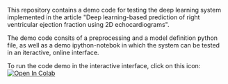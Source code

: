 This repository contains a demo code for testing the deep learning system implemented in the article "Deep learning-based prediction of right ventricular ejection fraction using 2D echocardiograms".

The demo code consits of a preprocessing and a model definition python file, as well as a demo ipython-notebok in which the system can be tested in an iteractive, online interface.

To run the code demo in the interactive interface, click on this icon: [![Open In Colab](https://colab.research.google.com/assets/colab-badge.svg)](https://colab.research.google.com/github/mr-BM/RVEnet-demo-test/blob/master/demo.ipynb)